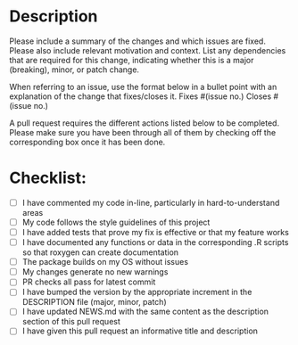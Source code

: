 # Description

Please include a summary of the changes and which issues are fixed. 
Please also include relevant motivation and context. 
List any dependencies that are required for this change,
indicating whether this is a major (breaking), minor, or patch change.

When referring to an issue, use the format below in a bullet point with an explanation of the change that fixes/closes it.
Fixes #(issue no.)
Closes #(issue no.)

A pull request requires the different actions listed below to be completed. 
Please make sure you have been through all of them by checking off the corresponding box once it has been done.

# Checklist:

- [ ] I have commented my code in-line, particularly in hard-to-understand areas
- [ ] My code follows the style guidelines of this project
- [ ] I have added tests that prove my fix is effective or that my feature works
- [ ] I have documented any functions or data in the corresponding .R scripts so that roxygen can create documentation
- [ ] The package builds on my OS without issues
- [ ] My changes generate no new warnings
- [ ] PR checks all pass for latest commit
- [ ] I have bumped the version by the appropriate increment in the DESCRIPTION file (major, minor, patch)
- [ ] I have updated NEWS.md with the same content as the description section of this pull request
- [ ] I have given this pull request an informative title and description